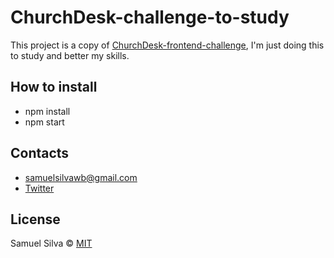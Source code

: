 # ChurchDesk-challenge-to-study

This project is a copy of [ChurchDesk-frontend-challenge](https://github.com/ChurchDesk/cd-challenge), I'm just doing this to study and better my skills.

## How to install

- npm install
- npm start 

## Contacts

- samuelsilvawb@gmail.com
- [Twitter](https://twitter.com/samuelsilvadev)


## License

Samuel Silva &copy; [MIT](https://github.com/samuelsilvadev/ChurchDesk-challenge-to-study/blob/master/LICENSE)
